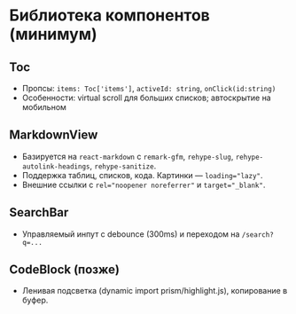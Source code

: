 
# Библиотека компонентов (минимум)

## Toc
- Пропсы: `items: Toc['items']`, `activeId: string`, `onClick(id:string)`
- Особенности: virtual scroll для больших списков; автоскрытие на мобильном

## MarkdownView
- Базируется на `react-markdown` с `remark-gfm`, `rehype-slug`, `rehype-autolink-headings`, `rehype-sanitize`.
- Поддержка таблиц, списков, кода. Картинки — `loading="lazy"`.
- Внешние ссылки с `rel="noopener noreferrer"` и `target="_blank"`.

## SearchBar
- Управляемый инпут с debounce (300ms) и переходом на `/search?q=...`

## CodeBlock (позже)
- Ленивая подсветка (dynamic import prism/highlight.js), копирование в буфер.
